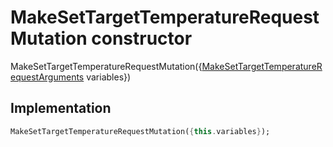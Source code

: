 


# MakeSetTargetTemperatureRequestMutation constructor







MakeSetTargetTemperatureRequestMutation({[MakeSetTargetTemperatureRequestArguments](../../graphql_devices_thermostat_thermostat_queries.graphql/MakeSetTargetTemperatureRequestArguments-class.md) variables})





## Implementation

```dart
MakeSetTargetTemperatureRequestMutation({this.variables});
```







